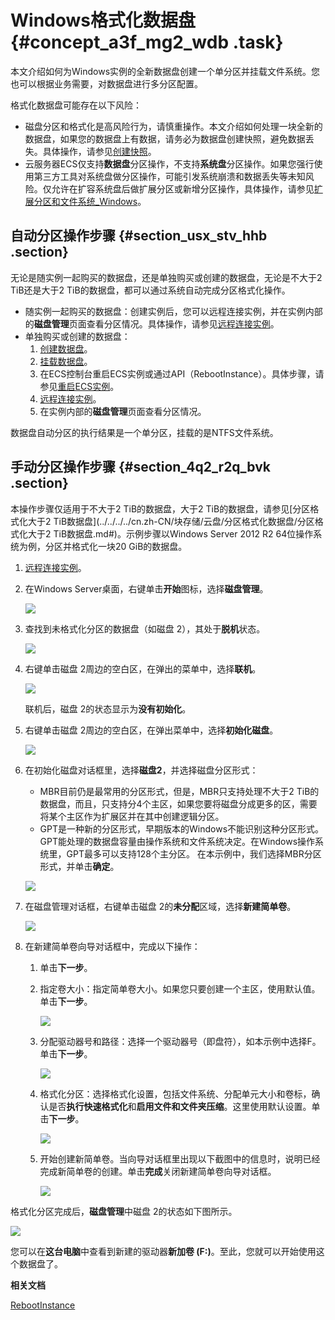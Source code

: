 # Windows格式化数据盘 {#concept_a3f_mg2_wdb .task}

本文介绍如何为Windows实例的全新数据盘创建一个单分区并挂载文件系统。您也可以根据业务需要，对数据盘进行多分区配置。

格式化数据盘可能存在以下风险：

-   磁盘分区和格式化是高风险行为，请慎重操作。本文介绍如何处理一块全新的数据盘，如果您的数据盘上有数据，请务必为数据盘创建快照，避免数据丢失。具体操作，请参见[创建快照](../../../../cn.zh-CN/快照/使用快照/创建快照.md#)。
-   云服务器ECS仅支持**数据盘**分区操作，不支持**系统盘**分区操作。如果您强行使用第三方工具对系统盘做分区操作，可能引发系统崩溃和数据丢失等未知风险。仅允许在扩容系统盘后做扩展分区或新增分区操作，具体操作，请参见[扩展分区和文件系统\_Windows](../../../../cn.zh-CN/块存储/云盘/扩容云盘/扩展分区和文件系统_Windows.md#)。

## 自动分区操作步骤 {#section_usx_stv_hhb .section}

无论是随实例一起购买的数据盘，还是单独购买或创建的数据盘，无论是不大于2 TiB还是大于2 TiB的数据盘，都可以通过系统自动完成分区格式化操作。

-   随实例一起购买的数据盘：创建实例后，您可以远程连接实例，并在实例内部的**磁盘管理**页面查看分区情况。具体操作，请参见[远程连接实例](cn.zh-CN/个人版快速入门/连接ECS实例.md#)。
-   单独购买或创建的数据盘：
    1.  [创建数据盘](../../../../cn.zh-CN/块存储/云盘/创建云盘/创建按量付费云盘.md#)。
    2.  [挂载数据盘](../../../../cn.zh-CN/块存储/云盘/挂载云盘.md#)。
    3.  在ECS控制台重启ECS实例或通过API（RebootInstance）。具体步骤，请参见[重启ECS实例](../../../../cn.zh-CN/实例/管理实例/重启实例.md#)。
    4.  [远程连接实例](cn.zh-CN/个人版快速入门/连接ECS实例.md#)。
    5.  在实例内部的**磁盘管理**页面查看分区情况。

数据盘自动分区的执行结果是一个单分区，挂载的是NTFS文件系统。

## 手动分区操作步骤 {#section_4q2_r2q_bvk .section}

本操作步骤仅适用于不大于2 TiB的数据盘，大于2 TiB的数据盘，请参见[分区格式化大于2 TiB数据盘](../../../../cn.zh-CN/块存储/云盘/分区格式化数据盘/分区格式化大于2 TiB数据盘.md#)。示例步骤以Windows Server 2012 R2 64位操作系统为例，分区并格式化一块20 GiB的数据盘。

1.  [远程连接实例](cn.zh-CN/个人版快速入门/连接ECS实例.md#)。
2.  在Windows Server桌面，右键单击**开始**图标，选择**磁盘管理**。 

    ![](http://static-aliyun-doc.oss-cn-hangzhou.aliyuncs.com/assets/img/9605/15657505145089_zh-CN.png)

3.  查找到未格式化分区的数据盘（如磁盘 2），其处于**脱机**状态。 

    ![](http://static-aliyun-doc.oss-cn-hangzhou.aliyuncs.com/assets/img/9605/15657505155090_zh-CN.png)

4.  右键单击磁盘 2周边的空白区，在弹出的菜单中，选择**联机**。 

    ![](http://static-aliyun-doc.oss-cn-hangzhou.aliyuncs.com/assets/img/9605/15657505155091_zh-CN.png)

    联机后，磁盘 2的状态显示为**没有初始化**。

5.  右键单击磁盘 2周边的空白区，在弹出菜单中，选择**初始化磁盘**。 

    ![](http://static-aliyun-doc.oss-cn-hangzhou.aliyuncs.com/assets/img/9605/15657505155092_zh-CN.png)

6.  在初始化磁盘对话框里，选择**磁盘2**，并选择磁盘分区形式： 

    -   MBR目前仍是最常用的分区形式，但是，MBR只支持处理不大于2 TiB的数据盘，而且，只支持分4个主区，如果您要将磁盘分成更多的区，需要将某个主区作为扩展区并在其中创建逻辑分区。
    -   GPT是一种新的分区形式，早期版本的Windows不能识别这种分区形式。GPT能处理的数据盘容量由操作系统和文件系统决定。在Windows操作系统里，GPT最多可以支持128个主分区。
    在本示例中，我们选择MBR分区形式，并单击**确定**。

    ![](http://static-aliyun-doc.oss-cn-hangzhou.aliyuncs.com/assets/img/9605/15657505155093_zh-CN.png)

7.  在磁盘管理对话框，右键单击磁盘 2的**未分配**区域，选择**新建简单卷**。 

    ![](http://static-aliyun-doc.oss-cn-hangzhou.aliyuncs.com/assets/img/9605/15657505165094_zh-CN.png)

8.  在新建简单卷向导对话框中，完成以下操作： 
    1.  单击**下一步**。
    2.  指定卷大小：指定简单卷大小。如果您只要创建一个主区，使用默认值。单击**下一步**。 

        ![](http://static-aliyun-doc.oss-cn-hangzhou.aliyuncs.com/assets/img/9605/15657505165099_zh-CN.png)

    3.  分配驱动器号和路径：选择一个驱动器号（即盘符），如本示例中选择F。单击**下一步**。 

        ![](http://static-aliyun-doc.oss-cn-hangzhou.aliyuncs.com/assets/img/9605/15657505165100_zh-CN.png)

    4.  格式化分区：选择格式化设置，包括文件系统、分配单元大小和卷标，确认是否**执行快速格式化**和**启用文件和文件夹压缩**。这里使用默认设置。单击**下一步**。 

        ![](http://static-aliyun-doc.oss-cn-hangzhou.aliyuncs.com/assets/img/9605/15657505165101_zh-CN.png)

    5.  开始创建新简单卷。当向导对话框里出现以下截图中的信息时，说明已经完成新简单卷的创建。单击**完成**关闭新建简单卷向导对话框。 

        ![](http://static-aliyun-doc.oss-cn-hangzhou.aliyuncs.com/assets/img/9605/15657505165102_zh-CN.png)


格式化分区完成后，**磁盘管理**中磁盘 2的状态如下图所示。

![](http://static-aliyun-doc.oss-cn-hangzhou.aliyuncs.com/assets/img/9605/15657505175103_zh-CN.png)

您可以在**这台电脑**中查看到新建的驱动器**新加卷 \(F:\)**。至此，您就可以开始使用这个数据盘了。

**相关文档**  


[RebootInstance](../../../../cn.zh-CN/API参考/实例/RebootInstance.md#)

